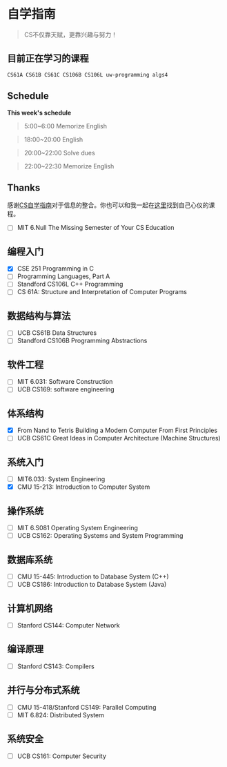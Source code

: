# 自学指南

> CS不仅靠天赋，更靠兴趣与努力！
## 目前正在学习的课程
``CS61A CS61B CS61C CS106B CS106L uw-programming algs4``


## Schedule

**This week's schedule**

> 5:00~6:00  Memorize English

> 18:00~20:00 English

> 20:00~22:00 Solve dues

> 22:00~22:30 Memorize English
## Thanks

感谢[CS自学指南](https://github.com/PKUFlyingPig/cs-self-learning)对于信息的整合。你也可以和我一起在[这里](https://csdiy.wiki/)找到自己心仪的课程。


- [ ] MIT 6.Null The Missing Semester of Your CS Education
## 编程入门
- [x] CSE 251 Programming in C
- [ ] Programming Languages, Part A
- [ ] Standford CS106L C++ Programming
- [ ] CS 61A: Structure and Interpretation of Computer Programs

## 数据结构与算法
- [ ] UCB CS61B Data Structures
- [ ] Standford CS106B Programming Abstractions

## 软件工程
- [ ] MIT 6.031: Software Construction
- [ ] UCB CS169: software engineering
## 体系结构
- [x] From Nand to Tetris Building a Modern Computer From First Principles
- [ ] UCB CS61C Great Ideas in Computer Architecture (Machine Structures)

## 系统入门
- [ ] MIT6.033: System Engineering
- [x] CMU 15-213: Introduction to Computer System
## 操作系统
- [ ] MIT 6.S081 Operating System Engineering 
- [ ] UCB CS162: Operating Systems and System Programming

## 数据库系统
- [ ] CMU 15-445: Introduction to Database System (C++)
- [ ] UCB CS186: Introduction to Database System (Java)
## 计算机网络
- [ ] Stanford CS144: Computer Network

## 编译原理
- [ ] Stanford CS143: Compilers
## 并行与分布式系统
- [ ] CMU 15-418/Stanford CS149: Parallel Computing
- [ ] MIT 6.824: Distributed System
## 系统安全
- [ ] UCB CS161: Computer Security